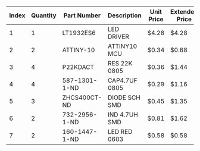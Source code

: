 | Index | Quantity | Part Number | Description | Unit Price | Extended Price |
|-------|----------|-------------|-------------|------------|----------------|
|   1   |    1     | LT1932ES6   | LED DRIVER  |   $4.28    |   $4.28        |
|   2   |    2     | ATTINY-10   | ATTINY10 MCU|   $0.34    |   $0.68        |
|   3   |    4     | P22KDACT    | RES 22K 0805|   $0.36    |   $1.44        |
|   4   |    4     |587-1301-1-ND|CAP4.7UF 0805|   $0.29    |   $1.16        |
|   5   |    3     |ZHCS400CT-ND |DIODE SCH SMD|   $0.45    |   $1.35        |
|   6   |    2     |732-2956-1-ND|IND 4.7UH SMD|   $0.81    |   $1.62        |
|   7   |    2     |160-1447-1-ND|LED RED 0603 |   $0.58    |   $0.58        |
